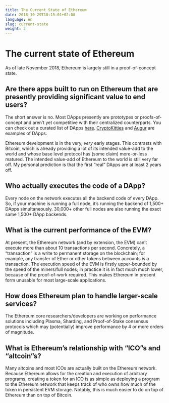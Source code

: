 ```yaml
---
title: The Current State of Ethereum
date: 2018-10-29T10:15:01+02:00
language: en
slug: current-state
weight: 3
---
```


# The current state of Ethereum
As of late November 2018, Ethereum is largely still in a proof-of-concept state.

## Are there apps built to run on Ethereum that are presently providing significant value to end users?

The short answer is no. Most DApps presently are prototypes or proofs-of-concept and aren’t yet competitive with their centralized counterparts. You can check out a curated list of DApps [here](https://www.stateofthedapps.com/). [CryptoKitties](https://www.cryptokitties.co/) and [Augur](https://www.augur.net/) are examples of DApps.

Ethereum development is in the very, *very* early stages. This contrasts with Bitcoin, which is already providing a lot of its intended value-add to the world and whose base level protocol has (some claim) more-or-less matured. The intended value-add of Ethereum to the world is still very far off. My personal prediction is that the first “real” DApps are at least 2 years off.

## Who actually executes the code of a DApp?

Every node on the network executes all the backend code of every DApp. So, if your machine is running a full node, it’s running the backend of 1,500+ DApps simultaneously. 30,000+ other full nodes are also running the exact same 1,500+ DApp backends.  

## What is the current performance of the EVM?

At present, the Ethereum network (and by extension, the EVM) can’t execute more than about 10 transactions per second. Concretely, a “transaction” is a write to permanent storage on the blockchain; for example, any transfer of Ether or other tokens between accounts is a transaction. The execution speed of the EVM is firstly upper-bounded by the speed of the miners/full nodes; in practice it is in fact much much lower, because of the proof-of-work required. This makes Ethereum in present form unusable for most large-scale applications.

## How does Ethereum plan to handle larger-scale services?

The Ethereum core researchers/developers are working on performance solutions including Plasma, Sharding, and Proof-of-Stake consensus protocols which may (potentially) improve performance by 4 or more orders of magnitude. 

## What is Ethereum’s relationship with “ICO”s and “altcoin”s?

Many altcoins and most ICOs are actually built on the Ethereum network. Because Ethereum allows for the creation and execution of arbitrary programs, creating a token for an ICO is as simple as deploying a program to the Ethereum network that keeps track of who owns how much of the token in persistent EVM storage. Notably, this is much easier to do on top of Ethereum than on top of Bitcoin.


